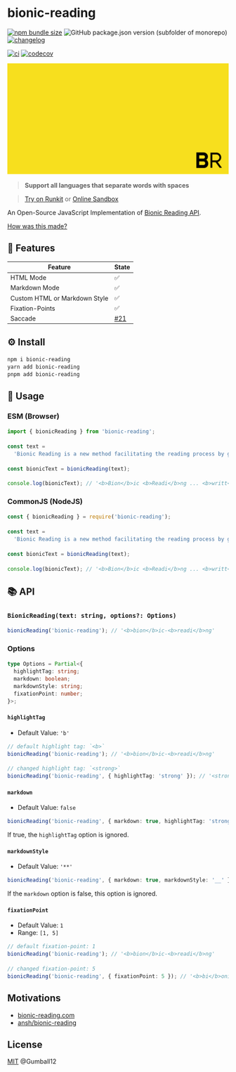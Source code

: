 # bionic-reading

[![npm bundle size](https://img.shields.io/bundlephobia/minzip/bionic-reading)](https://www.npmjs.com/package/bionic-reading) ![GitHub package.json version (subfolder of monorepo)](https://img.shields.io/github/package-json/v/Gumball12/bionic-reading?filename=packages%2Fbionic-reading%2Fpackage.json) [![changelog](https://img.shields.io/badge/CHANGELOG-gray)](./CHANGELOG.md)

[![ci](https://github.com/Gumball12/bionic-reading/actions/workflows/ci.yaml/badge.svg)](https://github.com/Gumball12/bionic-reading/actions/workflows/ci.yaml) [![codecov](https://codecov.io/gh/Gumball12/bionic-reading/branch/main/graph/badge.svg?token=MsLDgzri5B)](https://codecov.io/gh/Gumball12/bionic-reading)

![logo](./docs/logo-extended.png)

> **Support all languages that separate words with spaces**

> [Try on Runkit](https://npm.runkit.com/bionic-reading) or [Online Sandbox](https://gumball12.github.io/bionic-reading/)

An Open-Source JavaScript Implementation of [Bionic Reading API](https://bionic-reading.com/).

[How was this made?](./HOW.md)

## 💫 Features

| Feature                       | State                                                        |
| ----------------------------- | ------------------------------------------------------------ |
| HTML Mode                     | ✅                                                           |
| Markdown Mode                 | ✅                                                           |
| Custom HTML or Markdown Style | ✅                                                           |
| Fixation-Points               | ✅                                                           |
| Saccade                       | [#21](https://github.com/Gumball12/bionic-reading/issues/21) |

## ⚙️ Install

```bash
npm i bionic-reading
yarn add bionic-reading
pnpm add bionic-reading
```

## 📖 Usage

### ESM (Browser)

```ts
import { bionicReading } from 'bionic-reading';

const text =
  'Bionic Reading is a new method facilitating the reading process by guiding the eyes through text with artificial fixation points. As a result, the reader is only focusing on the highlighted initial letters and lets the brain center complete the word. In a digital world dominated by shallow forms of reading, Bionic Reading aims to encourage a more in-depth reading and understanding of written content.';

const bionicText = bionicReading(text);

console.log(bionicText); // '<b>Bion</b>ic <b>Readi</b>ng ... <b>writt</b>en <b>conte</b>nt.'
```

### CommonJS (NodeJS)

```ts
const { bionicReading } = require('bionic-reading');

const text =
  'Bionic Reading is a new method facilitating the reading process by guiding the eyes through text with artificial fixation points. As a result, the reader is only focusing on the highlighted initial letters and lets the brain center complete the word. In a digital world dominated by shallow forms of reading, Bionic Reading aims to encourage a more in-depth reading and understanding of written content.';

const bionicText = bionicReading(text);

console.log(bionicText); // '<b>Bion</b>ic <b>Readi</b>ng ... <b>writt</b>en <b>conte</b>nt.'
```

## 📚 API

### `BionicReading(text: string, options?: Options)`

```ts
bionicReading('bionic-reading'); // '<b>bion</b>ic-<b>readi</b>ng'
```

### Options

```ts
type Options = Partial<{
  highlightTag: string;
  markdown: boolean;
  markdownStyle: string;
  fixationPoint: number;
}>;
```

#### `highlightTag`

- Default Value: `'b'`

```ts
// default highlight tag: `<b>`
bionicReading('bionic-reading'); // '<b>bion</b>ic-<b>readi</b>ng'

// changed highlight tag: `<strong>`
bionicReading('bionic-reading', { highlightTag: 'strong' }); // '<strong>bion</strong>ic-<strong>readi</strong>ng'
```

#### `markdown`

- Default Value: `false`

```ts
bionicReading('bionic-reading', { markdown: true, highlightTag: 'strong' }); // '**bion**ic-**readi**ng'
```

If true, the `highlightTag` option is ignored.

#### `markdownStyle`

- Default Value: `'**'`

```ts
bionicReading('bionic-reading', { markdown: true, markdownStyle: '__' }); // '__bion__ic-__readi__ng'
```

If the `markdown` option is false, this option is ignored.

#### `fixationPoint`

- Default Value: `1`
- Range: `[1, 5]`

```ts
// default fixation-point: 1
bionicReading('bionic-reading'); // '<b>bion</b>ic-<b>readi</b>ng'

// changed fixation-point: 5
bionicReading('bionic-reading', { fixationPoint: 5 }); // '<b>bi</b>onic-<b>re</b>ading'
```

## Motivations

- [bionic-reading.com](https://bionic-reading.com/)
- [ansh/bionic-reading](https://github.com/ansh/bionic-reading)

## License

[MIT](./LICENSE) @Gumball12

